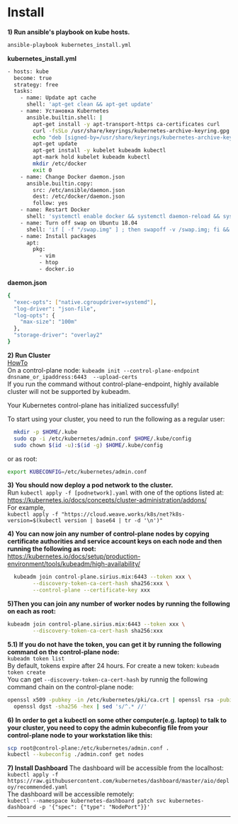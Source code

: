# Install
**1) Run ansible's playbook on kube hosts.**
``` bash
ansible-playbook kubernetes_install.yml
```
**kubernetes_install.yml**
``` bash
- hosts: kube
  become: true
  strategy: free
  tasks:
    - name: Update apt cache
      shell: 'apt-get clean && apt-get update'
    - name: Установка Kubernetes
      ansible.builtin.shell: |
        apt-get install -y apt-transport-https ca-certificates curl
        curl -fsSLo /usr/share/keyrings/kubernetes-archive-keyring.gpg https://packages.cloud.google.com/apt/doc/apt-key.gpg
        echo "deb [signed-by=/usr/share/keyrings/kubernetes-archive-keyring.gpg] https://apt.kubernetes.io/ kubernetes-xenial main" | sudo tee /etc/apt/sources.list.d/kubernetes.list
        apt-get update
        apt-get install -y kubelet kubeadm kubectl
        apt-mark hold kubelet kubeadm kubectl
        mkdir /etc/docker
        exit 0
    - name: Change Docker daemon.json
      ansible.builtin.copy:
        src: /etc/ansible/daemon.json
        dest: /etc/docker/daemon.json
        follow: yes
    - name: Restart Docker
      shell: 'systemctl enable docker && systemctl daemon-reload && systemctl restart docker'
    - name: Turn off swap on Ubuntu 18.04
      shell: 'if [ -f "/swap.img" ] ; then swapoff -v /swap.img; fi && sed -i /swap/d /etc/fstab && if [ -f "/swap.img" ] ; then rm /swap.img; fi'
    - name: Install packages
      apt: 
        pkg:
          - vim
          - htop
          - docker.io
```
**daemon.json**
``` bash
{ 
  "exec-opts": ["native.cgroupdriver=systemd"],  
  "log-driver": "json-file",  
  "log-opts": {  
    "max-size": "100m"  
  },  
  "storage-driver": "overlay2"  
}  
```

**2) Run Cluster**\
[HowTo](https://kubernetes.io/docs/setup/production-environment/tools/kubeadm/create-cluster-kubeadm/)  
On a control-plane node:
`kubeadm init --control-plane-endpoint dnsname_or_ipaddress:6443  --upload-certs`  
If you run the command without control-plane-endpoint, highly available cluster will not be supported by kubeadm.  

Your Kubernetes control-plane has initialized successfully!

To start using your cluster, you need to run the following as a regular user:
``` bash
  mkdir -p $HOME/.kube  
  sudo cp -i /etc/kubernetes/admin.conf $HOME/.kube/config  
  sudo chown $(id -u):$(id -g) $HOME/.kube/config  
```
or as root:
``` bash
export KUBECONFIG=/etc/kubernetes/admin.conf

```

**3) You should now deploy a pod network to the cluster.**  
Run `kubectl apply -f [podnetwork].yaml` with one of the options listed at:  
https://kubernetes.io/docs/concepts/cluster-administration/addons/  
For example,  
`kubectl apply -f "https://cloud.weave.works/k8s/net?k8s-version=$(kubectl version | base64 | tr -d '\n')"`

**4) You can now join any number of control-plane nodes by copying certificate authorities
and service account keys on each node and then running the following as root:**  
https://kubernetes.io/docs/setup/production-environment/tools/kubeadm/high-availability/
``` bash
  kubeadm join control-plane.sirius.mix:6443 --token xxx \
        --discovery-token-ca-cert-hash sha256:xxx \
        --control-plane --certificate-key xxx
```
**5)Then you can join any number of worker nodes by running the following on each as root:**  
``` bash
kubeadm join control-plane.sirius.mix:6443 --token xxx \
        --discovery-token-ca-cert-hash sha256:xxx 
```  
**5.1) If you do not have the token, you can get it by running the following command on the control-plane node:**  
`kubeadm token list`  
By default, tokens expire after 24 hours. For create a new token: `kubeadm token create`  
You can get `--discovery-token-ca-cert-hash` by runnig the following command chain on the control-plane node:  
``` bash 
openssl x509 -pubkey -in /etc/kubernetes/pki/ca.crt | openssl rsa -pubin -outform der 2>/dev/null | \
  openssl dgst -sha256 -hex | sed 's/^.* //'
```
**6) In order to get a kubectl on some other computer(e.g. laptop) to talk to your cluster, you need to copy the admin kubeconfig file
from your control-plane node to your workstation like this:**  
``` bash
scp root@control-plane:/etc/kubernetes/admin.conf .
kubectl --kubeconfig ./admin.conf get nodes

```
**7) Install Dashboard**
The dashboard will be accessible from the localhost:
`kubectl apply -f https://raw.githubusercontent.com/kubernetes/dashboard/master/aio/deploy/recommended.yaml`  
The dashboard will be accessible remotely:  
`kubectl --namespace kubernetes-dashboard patch svc kubernetes-dashboard -p '{"spec": {"type": "NodePort"}}'`  
***
